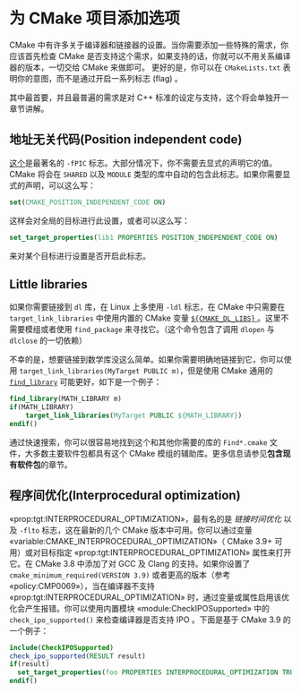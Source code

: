 # 为 CMake 项目添加选项

CMake 中有许多关于编译器和链接器的设置。当你需要添加一些特殊的需求，你应该首先检查 CMake 是否支持这个需求，如果支持的话，你就可以不用关系编译器的版本，一切交给 CMake 来做即可。 更好的是，你可以在 `CMakeLists.txt` 表明你的意图，而不是通过开启一系列标志 (flag) 。

其中最首要，并且最普遍的需求是对 C++ 标准的设定与支持，这个将会单独开一章节讲解。

## 地址无关代码(Position independent code)

[这个]((https://cmake.org/cmake/help/latest/variable/CMAKE_POSITION_INDEPENDENT_CODE.html))是最著名的 `-fPIC` 标志。大部分情况下，你不需要去显式的声明它的值。CMake 将会在 `SHARED` 以及 `MODULE` 类型的库中自动的包含此标志。如果你需要显式的声明，可以这么写： 

```cmake
set(CMAKE_POSITION_INDEPENDENT_CODE ON)
```

这样会对全局的目标进行此设置，或者可以这么写：

```cmake
set_target_properties(lib1 PROPERTIES POSITION_INDEPENDENT_CODE ON)
```

来对某个目标进行设置是否开启此标志。

## Little libraries

如果你需要链接到 `dl` 库，在 Linux 上多使用 `-ldl` 标志，在 CMake 中只需要在 `target_link_libraries` 中使用内置的 CMake 变量 [`${CMAKE_DL_LIBS}` ](https://cmake.org/cmake/help/latest/variable/CMAKE_DL_LIBS.html)。这里不需要模组或者使用 `find_package` 来寻找它。（这个命令包含了调用 `dlopen` 与 `dlclose` 的一切依赖）

不幸的是，想要链接到数学库没这么简单。如果你需要明确地链接到它，你可以使用 `target_link_libraries(MyTarget PUBLIC m)`，但是使用 CMake 通用的 [`find_library`](https://cmake.org/cmake/help/latest/command/find_library.html) 可能更好，如下是一个例子：

```cmake
find_library(MATH_LIBRARY m)
if(MATH_LIBRARY)
    target_link_libraries(MyTarget PUBLIC ${MATH_LIBRARY})
endif()
```

通过快速搜索，你可以很容易地找到这个和其他你需要的库的 `Find*.cmake` 文件，大多数主要软件包都具有这个 CMake 模组的辅助库。更多信息请参见**包含现有软件包**的章节。

## 程序间优化(Interprocedural optimization)

«prop:tgt:INTERPROCEDURAL_OPTIMIZATION»，最有名的是 *链接时间优化* 以及 `-flto` 标志，这在最新的几个 CMake 版本中可用。你可以通过变量 «variable:CMAKE_INTERPROCEDURAL_OPTIMIZATION»（ CMake 3.9+ 可用）或对目标指定 «prop:tgt:INTERPROCEDURAL_OPTIMIZATION» 属性来打开它。在 CMake 3.8 中添加了对 GCC 及 Clang 的支持。如果你设置了 `cmake_minimum_required(VERSION 3.9)` 或者更高的版本（参考 «policy:CMP0069»），当在编译器不支持 «prop:tgt:INTERPROCEDURAL_OPTIMIZATION» 时，通过变量或属性启用该优化会产生报错。你可以使用内置模块 «module:CheckIPOSupported» 中的 `check_ipo_supported()` 来检查编译器是否支持 IPO 。下面是基于 CMake 3.9 的一个例子：

```cmake
include(CheckIPOSupported)
check_ipo_supported(RESULT result)
if(result)
  set_target_properties(foo PROPERTIES INTERPROCEDURAL_OPTIMIZATION TRUE)
endif()
```
